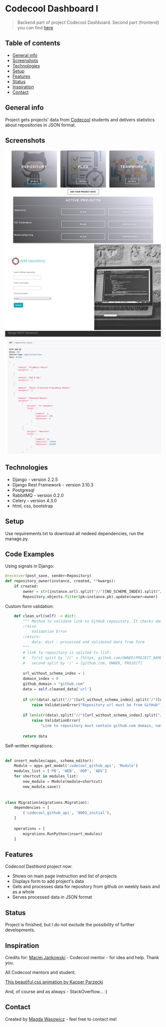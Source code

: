 # Codecool Dashboard I
> Backend part of project Codecool Dashboard.
Second part (frontend) you can find [here](https://github.com/magg666/dashboard-api)

## Table of contents
* [General info](#general-info)
* [Screenshots](#screenshots)
* [Technologies](#technologies)
* [Setup](#setup)
* [Features](#features)
* [Status](#status)
* [Inspiration](#inspiration)
* [Contact](#contact)

## General info
Project gets projects' data from [Codecool](https://codecool.com/pl/) students and delivers statistics about repositories in JSON format.


## Screenshots
![Main page](./dashboard-b1.png)
![Form page](./dashboard-b2.png)
![JSON response](./dashboard-b3.png)

## Technologies
* Django - version 2.2.5
* Django Rest Framework - version 3.10.3
* Postgresql
* RabbitMQ - version 0.2.0
* Celery - version 4.3.0
* html, css, bootstrap

## Setup
Use requirements.txt to download all nedeed dependencies, run the manage.py.

## Code Examples
Using signals in Django:
```python
@receiver(post_save, sender=Repository)
def repository_owner(instance, created, **kwargs):
    if created:
        owner = str(instance.url).split("//")[NO_SCHEME_INDEX].split("/")[OWNER_INDEX]
        Repository.objects.filter(pk=instance.pk).update(owner=owner)
```
Custom form validation:
```python
    def clean_url(self) -> dict:
        """ Method to validate link to GitHub repository. It checks domain and necessary content
        :raise
            Validation Error
        :return:
            data: dict - processed and validated data from form
        """
        # link to repository is splited to list:
        #   first split by '//' = [https, github.com/OWNER/PROJECT_NAME]
        #   second split by '/' = [github.com, OWNER, PROJECT]

        url_without_schema_index = 1
        domain_index = 0
        github_domain = "github.com"
        data = self.cleaned_data['url']

        if str(data).split("//")[url_without_schema_index].split("/")[domain_index] != github_domain:
            raise ValidationError("Repository url must be from GitHub")

        if len(str(data).split("//")[url_without_schema_index].split("/")) < 3:
            raise ValidationError(
                "Link to repository must contain github.com domain, name of owner and repository name separated by '/'")

        return data
```
Self-written migrations:
```python

def insert_modules(apps, schema_editor):
    Module = apps.get_model('codecool_github_api', 'Module')
    modules_list = ['PB', 'WEB', 'OOP', 'ADV']
    for shortcut in modules_list:
        new_module = Module(module=shortcut)
        new_module.save()


class Migration(migrations.Migration):
    dependencies = [
        ('codecool_github_api', '0001_initial'),
    ]

    operations = [
        migrations.RunPython(insert_modules)
    ]
```

## Features
Codecool Dashbord project now:
* Shows on main page instruction and list of projects
* Displays form to add project's data
* Gets and processes data for repository from github on weekly basis and as a whole
* Serves processed data in JSON format

## Status
Project is finished, but I do not exclude the possibility of further developments.

## Inspiration
Credits for:
[Maciej Jankowski](https://github.com/maciejjankowski) - Codecool mentor - for idea and help. Thank you.

All Codecool mentors and student.

[This beautiful css animation by Kacper Parzęcki](https://codepen.io/kacpertn4t/pen/RYzZwG)

And, of course and as always - StackOverflow... :)

## Contact
Created by [Magda Wąsowicz](mailto:mw23127@gmail.com) - feel free to contact me!
